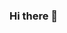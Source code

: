 ### Hi there 👋

<!--
**Shraddha-glitch/Shraddha-glitch** is a ✨ _special_ ✨ repository because its `README.md` (this file) appears on your GitHub profile.

Here are some ideas to get you started:

- 🔭 I’m currently working on coding
- 🌱 I’m currently learning github coding
- 👯 I’m looking to collaborate on computer vision project
- 🤔 I’m looking for help with anyone
- 💬 Ask me about 
- 📫 How to reach me: regmishraddha26@gmail.com
- 😄 Pronouns: I, Me
- ⚡ Fun fact: i love dancing
-
